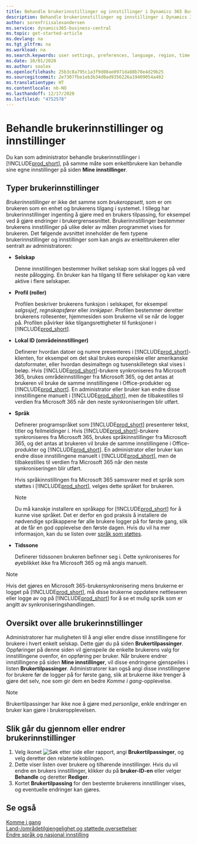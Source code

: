 ```yaml
---
title: Behandle brukerinnstillinger og innstillinger i Dynamics 365 Business Central
description: Behandle brukerinnstillinger og innstillinger i Dynamics 365 Business Central.
author: sorenfriisalexandersen
ms.service: dynamics365-business-central
ms.topic: get-started-article
ms.devlang: na
ms.tgt_pltfrm: na
ms.workload: na
ms.search.keywords: user settings, preferences, language, region, time zone, regional settings
ms.date: 10/01/2020
ms.author: soalex
ms.openlocfilehash: 25b3c8a795c1a3f9d08ae0971da88b78e4d29b25
ms.sourcegitcommit: 2e7307fbe1eb3b34d0ad9356226a19409054a402
ms.translationtype: HT
ms.contentlocale: nb-NO
ms.lasthandoff: 12/17/2020
ms.locfileid: "4752578"
---
```

# <a name="manage-user-settings-and-preferences"></a>Behandle brukerinnstillinger og innstillinger

Du kan som administrator behandle brukerinnstillinger i [!INCLUDE[prod_short](includes/prod_short.md)], på samme måte som enkeltbrukere kan behandle sine egne innstillinger på siden **Mine innstillinger**.  

## <a name="types-of-user-settings"></a>Typer brukerinnstillinger

*Brukerinnstillinger* er ikke det samme som *brukeroppsett*, som er om brukeren som en enhet og brukerens tilgang i systemet. I tillegg har brukerinnstillinger ingenting å gjøre med en brukers tilpassing, for eksempel ved å gjøre endringer i brukergrensesnittet. Brukerinnstillinger bestemmer brukerens innstillinger på ulike deler av måten programmet vises for brukeren. Det følgende avsnittet inneholder de fem typene brukerinnstillinger og innstillinger som kan angis av enkeltbrukeren eller sentralt av administratoren:

- **Selskap**  

  Denne innstillingen bestemmer hvilket selskap som skal logges på ved neste pålogging. En bruker kan ha tilgang til flere selskaper og kan være aktive i flere selskaper.

- **Profil (roller)**  

  Profilen beskriver brukerens funksjon i selskapet, for eksempel *salgssjef*, *regnskapsfører* eller *innkjøper*. Profilen bestemmer deretter brukerens rollesenter, hjemmesiden som brukerne vil se når de logger på. Profilen påvirker ikke tilgangsrettigheter til funksjoner i [!INCLUDE[prod_short](includes/prod_short.md)].  

- **Lokal ID (områdeinnstillinger)**  

  Definerer hvordan datoer og numre presenteres i [!INCLUDE[prod_short](includes/prod_short.md)]-klienten, for eksempel om det skal brukes europeiske eller amerikanske datoformater, eller hvordan desimaltegn og tusenskilletegn skal vises i beløp. Hvis [!INCLUDE[prod_short](includes/prod_short.md)]-brukere synkroniseres fra Microsoft 365, brukes områdeinnstillinger fra Microsoft 365, og det antas at brukeren vil bruke de samme innstillingene i Office-produkter og [!INCLUDE[prod_short](includes/prod_short.md)]. En administrator eller bruker kan endre disse innstillingene manuelt i [!INCLUDE[prod_short](includes/prod_short.md)], men de tilbakestilles til verdien fra Microsoft 365 når den neste synkroniseringen blir utført.

- **Språk**  

  Definerer programspråket som [!INCLUDE[prod_short](includes/prod_short.md)] presenterer tekst, titler og feilmeldinger i. Hvis [!INCLUDE[prod_short](includes/prod_short.md)]-brukere synkroniseres fra Microsoft 365, brukes språkinnstillinger fra Microsoft 365, og det antas at brukeren vil bruke de samme innstillingene i Office-produkter og [!INCLUDE[prod_short](includes/prod_short.md)]. En administrator eller bruker kan endre disse innstillingene manuelt i [!INCLUDE[prod_short](includes/prod_short.md)], men de tilbakestilles til verdien fra Microsoft 365 når den neste synkroniseringen blir utført.

  Hvis språkinnstillingen fra Microsoft 365 samsvarer med et språk som støttes i [!INCLUDE[prod_short](includes/prod_short.md)], velges dette språket for brukeren.  

  > [!NOTE]
  > Du må kanskje installere en språkapp for [!INCLUDE[prod_short](includes/prod_short.md)] for å kunne vise språket. Det er derfor en god praksis å installere de nødvendige språkappene før alle brukere logger på for første gang, slik at de får en god opplevelse den første dagen. Hvis du vil ha mer informasjon, kan du se listen over [språk som støttes](/dynamics365/business-central/dev-itpro/compliance/apptest-countries-and-translations).  
  
- **Tidssone**  

  Definerer tidssonen brukeren befinner seg i. Dette synkroniseres for øyeblikket ikke fra Microsoft 365 og må angis manuelt.  

> [!NOTE]
> Hvis det gjøres en Microsoft 365-brukersynkronisering mens brukerne er logget på [!INCLUDE[prod_short](includes/prod_short.md)], må disse brukerne oppdatere nettleseren eller logge av og på [!INCLUDE[prod_short](includes/prod_short.md)] for å se et mulig språk som er angitt av synkroniseringshandlingen.

## <a name="overview-of-all-user-settings"></a>Oversikt over alle brukerinnstillinger

Administratorer har muligheten til å angi eller endre disse innstillingene for brukere i hvert enkelt selskap. Dette gjør du på siden **Brukertilpassinger**. Oppføringer på denne siden vil gjenspeile de enkelte brukerens valg for innstillingene ovenfor, én oppføring per bruker. Når brukere endrer innstillingene på siden **Mine innstillinger**, vil disse endringene gjenspeiles i listen **Brukertilpassinger**. Administratorer kan også angi disse innstillingene for brukere før de logger på for første gang, slik at brukerne ikke trenger å gjøre det selv, noe som gir dem en bedre *Komme i gang*-opplevelse.

> [!NOTE]
> Brukertilpassinger har ikke noe å gjøre med *personlige*, enkle endringer en bruker kan gjøre i brukeropplevelsen.

## <a name="to-review-or-make-changes-to-user-settings"></a>Slik går du gjennom eller endrer brukerinnstillinger

1. Velg ikonet ![Søk etter side eller rapport](media/ui-search/search_small.png "Ikonet Søk etter side eller rapport"), angi **Brukertilpassinger**, og velg deretter den relaterte koblingen.
2. Dette viser listen over brukere og tilhørende innstillinger. Hvis du vil endre en brukers innstillinger, klikker du på **bruker-ID-en** eller velger **Behandle** og deretter **Rediger**.
3. Kortet **Brukertilpassing** for den bestemte brukerens innstillinger vises, og eventuelle endringer kan gjøres.  

## <a name="see-also"></a>Se også

[Komme i gang](product-get-started.md)  
[Land-/områdetilgjengelighet og støttede oversettelser](/dynamics365/business-central/dev-itpro/compliance/apptest-countries-and-translations)  
[Endre språk og nasjonal innstilling](about-locale-language.md)  
